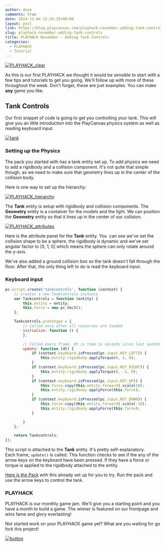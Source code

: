 ```yaml
---
author: dave
comments: true
date: 2014-11-04 12:26:33+00:00
layout: post
link: https://blog.playcanvas.com/playhack-november-adding-tank-controls/
slug: playhack-november-adding-tank-controls
title: PLAYHACK November - Adding Tank Controls
categories:
  - PLAYHACK
  - Tutorial
---
```


[![PLAYHACK_clear](/img/PLAYHACK_clear.png)](/img/PLAYHACK_clear.png)

As this is our first PLAYHACK we thought it would be sensible to start with a few tips and tutorials to get you going. We'll follow up with more of these throughout the week. Don't forget, these are just examples. You can make **any** game you like.

## Tank Controls

Our first snippet of code is going to get you controlling your tank. This will give you an little introduction into the PlayCanvas physics system as well as reading keyboard input.

[![tank](/img/tank.jpg)](/img/tank.jpg)

### Setting up the Physics

The pack you started with has a tank entity set up. To add physics we need to add a rigidbody and a collision component. It's not quite that simple though, as we need to make sure that geometry lines up in the center of the collision body.

Here is one way to set up the hierarchy:

[![PLAYHACK_hierarchy](/img/PLAYHACK_hierarchy.jpg)](/img/PLAYHACK_hierarchy.jpg)

The **Tank** entity is setup with rigidbody and collision components. The **Geometry** entity is a container for the models and the light. We can position the **Geometry** entity so that it lines up in the center of our collision.

[![PLAYHACK_attributes](/img/PLAYHACK_attributes.jpg)](/img/PLAYHACK_attributes.jpg)

Here is the attribute panel for the **Tank** entity. You  can see we've set the collision shape to be a sphere, the rigidbody is dynamic and we've set angular factor to [0, 1, 0] which means the sphere can only rotate around the y-axis.

We've also added a ground collision box so the tank doesn't fall through the floor. After that, the only thing left to do is read the keyboard input.

### Keyboard input

```javascript
pc.script.create('tankcontrols', function (context) {
    // Creates a new Tankcontrols instance
    var Tankcontrols = function (entity) {
        this.entity = entity;
        this.force = new pc.Vec3();
    };

    Tankcontrols.prototype = {
        // Called once after all resources are loaded
        initialize: function () {
        },

        // Called every frame, dt is time in seconds since last update
        update: function (dt) {
            if (context.keyboard.isPressed(pc.input.KEY_LEFT)) {
                this.entity.rigidbody.applyTorque(0, 1, 0);
            }
            if (context.keyboard.isPressed(pc.input.KEY_RIGHT)) {
                this.entity.rigidbody.applyTorque(0, -1, 0);
            }
            if (context.keyboard.isPressed(pc.input.KEY_UP)) {
                this.force.copy(this.entity.forward).scale(10);
                this.entity.rigidbody.applyForce(this.force);
            }
            if (context.keyboard.isPressed(pc.input.KEY_DOWN)) {
                this.force.copy(this.entity.forward).scale(-10);
                this.entity.rigidbody.applyForce(this.force);
            }

        }
    };

    return Tankcontrols;
});
```

This script is attached to the **Tank** entity. It's pretty self-explanatory. Each frame, `update()` is called. This function checks to see if the any of the arrow keys on the keyboard have been pressed. If they have a force or torque is applied to the rigidbody attached to the entity.

[Here is the Pack](https://playcanvas.com/dave/playhack-nov/designer/bootstrap?e=d3e2d116-641c-11e4-9aee-12313b0a5ec6&repository=true) with this already set up for you to try. Run the pack and use the arrow keys to control the tank.

### PLAYHACK

PLAYHACK is our monthly game jam. We'll give you a starting point and you have a month to build a game. The winner is featured on our frontpage and wins fame and glory everlasting!

Not started work on your PLAYHACK game yet? What are you waiting for go fork this project!

[![button](/img/button-1.png)](https://playcanvas.com/project/331485/overview/playhack-nov-14)
